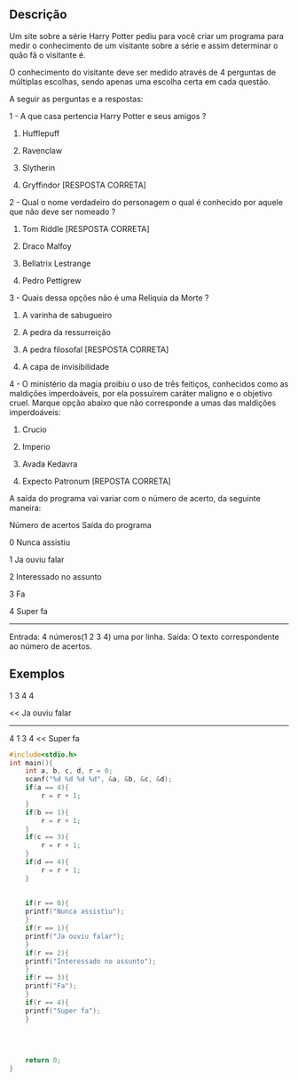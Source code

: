 ## Descrição
Um site sobre a série Harry Potter pediu para você criar um programa para medir o conhecimento de um visitante sobre a série e assim determinar o quão fã o visitante é.

O conhecimento do visitante deve ser medido através de 4 perguntas de múltiplas escolhas, sendo apenas uma escolha certa em cada questão.

A seguir as perguntas e a respostas:

1 - A que casa pertencia Harry Potter e seus amigos ?


1) Hufflepuff

3) Ravenclaw

5) Slytherin

7) Gryffindor [RESPOSTA CORRETA]


2 - Qual o nome verdadeiro do personagem o qual é conhecido por aquele que não deve ser nomeado ?


1) Tom Riddle [RESPOSTA CORRETA]

3) Draco Malfoy

4) Bellatrix Lestrange

5) Pedro Pettigrew


3 - Quais dessa opções não é uma Relíquia da Morte ?


1) A varinha de sabugueiro

3) A pedra da ressurreição

4) A pedra filosofal [RESPOSTA CORRETA]

5) A capa de invisibilidade


4 - O ministério da magia proibiu o uso de três feitiços, conhecidos como as maldições imperdoáveis, por ela possuírem caráter maligno e o objetivo cruel. Marque opção abaixo que não corresponde a umas das maldições imperdoáveis:


1) Crucio

3) Imperio

5) Avada Kedavra

6) Expecto Patronum [REPOSTA CORRETA]


A saída do programa vai variar com o número de acerto, da seguinte maneira:


Número de acertos	Saída do programa

0	Nunca assistiu

1	Ja ouviu falar

2	Interessado no assunto

3	Fa

4	Super fa

---
Entrada: 4 números(1 2 3 4) uma por linha.
Saída: O texto correspondente ao número de acertos.

## Exemplos
>>
1
3
4
4

<<
Ja ouviu falar

---
>>
4
1
3
4
<<
Super fa

```c
#include<stdio.h>
int main(){
    int a, b, c, d, r = 0;
    scanf("%d %d %d %d", &a, &b, &c, &d);
    if(a == 4){
        r = r + 1;
    }
    if(b == 1){
        r = r + 1;
    }
    if(c == 3){
        r = r + 1;
    }
    if(d == 4){
        r = r + 1;
    }
    
    
    if(r == 0){
    printf("Nunca assistiu");
    }
    if(r == 1){
    printf("Ja ouviu falar");
    }
    if(r == 2){
    printf("Interessado no assunto");
    }
    if(r == 3){
    printf("Fa");
    }
    if(r == 4){
    printf("Super fa");
    }
    
    
    
    
    return 0;
}
```
